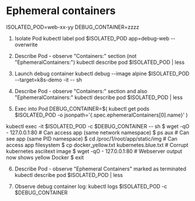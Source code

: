 
# Ephemeral containers

ISOLATED_POD=web-xx-yy
DEBUG_CONTAINER=zzzz

1. Isolate Pod
    kubectl label pod $ISOLATED_POD app=debug-web --overwrite

2. Describe Pod - observe "Containers:" section (not "EphemeralContainers:")
  kubectl describe pod $ISOLATED_POD | less

3. Launch debug container
    kubectl debug --image alpine $ISOLATED_POD --target=k8s-demo -it -- sh

4. Describe Pod - observe "Containers:" section and also "EphemeralContainers:"
  kubectl describe pod $ISOLATED_POD | less

5. Exec into Pod
  DEBUG_CONTAINER=$( kubectl get pods $ISOLATED_POD -o jsonpath='{.spec.ephemeralContainers[0].name}' )

  kubectl exec -it $ISOLATED_POD -c $DEBUG_CONTAINER -- sh
  $ wget -qO - 127.0.0.1:80        # Can access app (same network namespace)
  $ ps aux                         # Can see app (same PID namespace)
  $ cd /proc/1/root/app/static/img # Can access app filesystem
  $ cp docker_yellow.txt kubernetes.blue.txt # Corrupt kubernetes asciitext image
  $ wget -qO - 127.0.0.1:80        # Webserver output now shows yellow Docker
  $ exit
  
6. Describe Pod - observe "Ephemeral Containers" marked as terminated
  kubectl describe pod $ISOLATED_POD | less

7. Observe debug container log:
  kubectl logs $ISOLATED_POD -c  $DEBUG_CONTAINER


